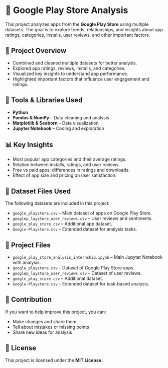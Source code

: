 # 📱 Google Play Store Analysis

This project analyzes apps from the **Google Play Store** using multiple datasets. The goal is to explore trends, relationships, and insights about app ratings, categories, installs, user reviews, and other important factors.

## 📌 Project Overview

* Combined and cleaned multiple datasets for better analysis.
* Explored app ratings, reviews, installs, and categories.
* Visualized key insights to understand app performance.
* Highlighted important factors that influence user engagement and ratings.

## 🔧 Tools & Libraries Used

* **Python**
* **Pandas & NumPy** – Data cleaning and analysis
* **Matplotlib & Seaborn** – Data visualization
* **Jupyter Notebook** – Coding and exploration

## 📊 Key Insights

* Most popular app categories and their average ratings.
* Relation between installs, ratings, and user reviews.
* Free vs paid apps: differences in ratings and downloads.
* Effect of app size and pricing on user satisfaction.

## 📁 Dataset Files Used

The following datasets are included in this project:

* `google_playstore.csv` – Main dataset of apps on Google Play Store.
* `googlep_laystore_user_reviews.csv` – User reviews and sentiments.
* `google_play_store.csv` – Additional app dataset.
* `Google-Playstore.csv` – Extended dataset for analysis tasks.

## 📂 Project Files

* `google_play_store_analysis_internship.ipynb` – Main Jupyter Notebook with analysis.
* `google_playstore.csv` – Dataset of Google Play Store apps.
* `googlep_laystore_user_reviews.csv` – Dataset of user reviews.
* `google_play_store.csv` – Additional dataset.
* `Google-Playstore.csv` – Extended dataset for task-based analysis.

## 🤝 Contribution

If you want to help improve this project, you can:

* Make changes and share them
* Tell about mistakes or missing points
* Share new ideas for analysis

## 📜 License

This project is licensed under the **MIT License**.

